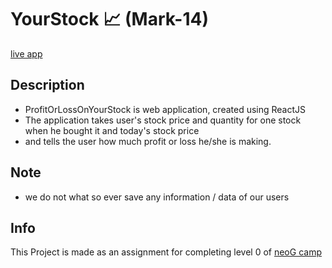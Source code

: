 # YourStock 📈 (Mark-14)

[live app](https://profit-or-loss-on-your-stocks.netlify.app/)

## Description

- ProfitOrLossOnYourStock is web application, created using ReactJS
- The application takes user's stock price and quantity for one stock when he bought it and today's stock price
- and tells the user how much profit or loss he/she is making.

## Note
- we do not what so ever save any information / data of our users

## Info

This Project is made as an assignment for completing level 0 of  [neoG camp](https://neog.camp/qualifier/point-system)
